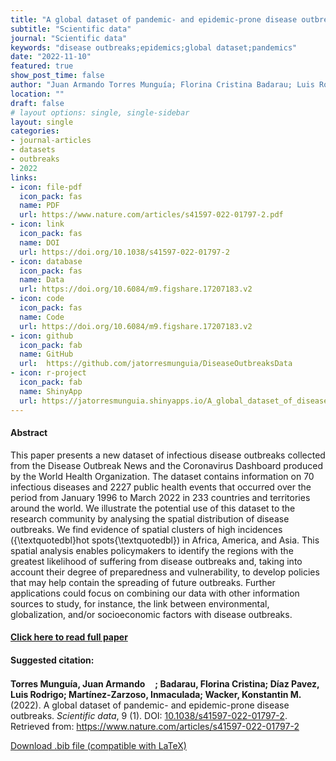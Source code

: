 ```yaml
---
title: "A global dataset of pandemic- and epidemic-prone disease outbreaks"
subtitle: "Scientific data" 
journal: "Scientific data" 
keywords: "disease outbreaks;epidemics;global dataset;pandemics" 
date: "2022-11-10"
featured: true
show_post_time: false
author: "Juan Armando Torres Munguía; Florina Cristina Badarau; Luis Rodrigo Díaz Pavez; Inmaculada Martínez-Zarzoso; Konstantin M. Wacker"
location: ""
draft: false
# layout options: single, single-sidebar
layout: single
categories:
- journal-articles
- datasets
- outbreaks
- 2022
links:
- icon: file-pdf
  icon_pack: fas
  name: PDF
  url: https://www.nature.com/articles/s41597-022-01797-2.pdf
- icon: link
  icon_pack: fas
  name: DOI
  url: https://doi.org/10.1038/s41597-022-01797-2
- icon: database
  icon_pack: fas
  name: Data
  url: https://doi.org/10.6084/m9.figshare.17207183.v2
- icon: code
  icon_pack: fas
  name: Code
  url: https://doi.org/10.6084/m9.figshare.17207183.v2
- icon: github
  icon_pack: fab
  name: GitHub
  url:  https://github.com/jatorresmunguia/DiseaseOutbreaksData
- icon: r-project
  icon_pack: fab
  name: ShinyApp
  url: https://jatorresmunguia.shinyapps.io/A_global_dataset_of_disease_outbreaks/
---
```



<h4> Abstract </h4>
<p> This paper presents a new dataset of infectious disease outbreaks collected from the Disease Outbreak News and the Coronavirus Dashboard produced by the World Health Organization. The dataset contains information on 70 infectious diseases and 2227 public health events that occurred over the period from January 1996 to March 2022 in 233 countries and territories around the world. We illustrate the potential use of this dataset to the research community by analysing the spatial distribution of disease outbreaks. We find evidence of spatial clusters of high incidences ({\textquotedbl}hot spots{\textquotedbl}) in Africa, America, and Asia. This spatial analysis enables policymakers to identify the regions with the greatest likelihood of suffering from disease outbreaks and, taking into account their degree of preparedness and vulnerability, to develop policies that may help contain the spreading of future outbreaks. Further applications could focus on combining our data with other information sources to study, for instance, the link between environmental, globalization, and/or socioeconomic factors with disease outbreaks. </p>

<h4> <a href="https://www.nature.com/articles/s41597-022-01797-2" target="_blank"> Click here to read full paper </a></h4>

<h4>Suggested citation: </h4>
<p><b>Torres Munguía, Juan Armando<a href="https://orcid.org/0000-0003-3432-6941"><img src="https://fontawesome.com/icons/orcid?f=brands&s=solid" height="16" width="16" ></a>; Badarau, Florina Cristina; Díaz Pavez, Luis Rodrigo; Martínez-Zarzoso, Inmaculada; Wacker, Konstantin M.</b> (2022). A global dataset of pandemic- and epidemic-prone disease outbreaks. <i>Scientific data</i>, 9 (1). DOI: <a href="https://www.nature.com/articles/s41597-022-01797-2" target="_blank">10.1038/s41597-022-01797-2</a>. Retrieved from: <a href="https://www.nature.com/articles/s41597-022-01797-2" target="_blank">https://www.nature.com/articles/s41597-022-01797-2</a></p>

<a href="cite.bib" download="cite.bib" class="button"> Download .bib file (compatible with LaTeX) </a>
